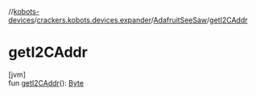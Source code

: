 //[kobots-devices](../../../index.md)/[crackers.kobots.devices.expander](../index.md)/[AdafruitSeeSaw](index.md)/[getI2CAddr](get-i2-c-addr.md)

# getI2CAddr

[jvm]\
fun [getI2CAddr](get-i2-c-addr.md)(): [Byte](https://kotlinlang.org/api/latest/jvm/stdlib/kotlin/-byte/index.html)
